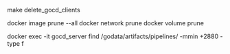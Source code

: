 make delete_gocd_clients

docker image prune --all
docker network prune
docker volume prune

docker exec -it gocd_server find /godata/artifacts/pipelines/ -mmin +2880 -type f 
